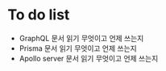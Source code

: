 # To do list

- GraphQL 문서 읽기 무엇이고 언제 쓰는지
- Prisma 문서 읽기 무엇이고 언제 쓰는지
- Apollo server 문서 읽기 무엇이고 언제 쓰는지

